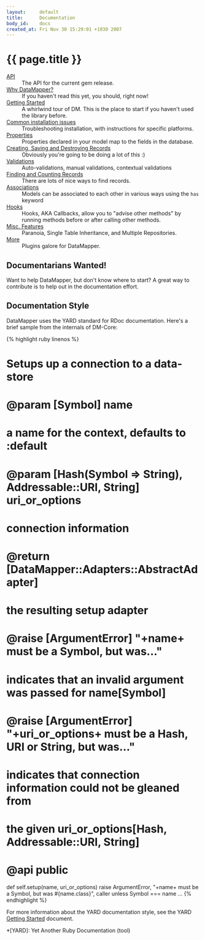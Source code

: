 ```yaml
---
layout:     default
title:      Documentation
body_id:    docs
created_at: Fri Nov 30 15:29:01 +1030 2007
---
```


{{ page.title }}
================

<dl>
  <dt><a href="http://rdoc.info/projects/datamapper/dm-core">API</a></dt>
  <dd>The API for the current gem release.</dd>
  <dt><a href="/why">Why DataMapper?</a></dt>
  <dd>If you haven't read this yet, you should, right now!</dd>
  <dt><a href="/getting-started">Getting Started</a></dt>
  <dd>A whirlwind tour of DM. This is the place to start if you haven't used the library before.</dd>
  <dt><a href="/docs/install">Common installation issues</a></dt>
  <dd>Troubleshooting installation, with instructions for specific platforms.</dd>
  <dt><a href="/docs/properties">Properties</a></dt>
  <dd>Properties declared in your model map to the fields in the database.</dd>
  <dt><a href="/docs/create_and_destroy">Creating, Saving and Destroying Records</a></dt>
  <dd>Obviously you're going to be doing a lot of this :)</dd>
  <dt><a href="/docs/validations">Validations</a></dt>
  <dd>Auto-validations, manual validations, contextual validations</dd>
  <dt><a href="/docs/find">Finding and Counting Records</a></dt>
  <dd>There are lots of nice ways to find records.</dd>
  <dt><a href="/docs/associations">Associations</a></dt>
  <dd>Models can be associated to each other in various ways using the <code>has</code> keyword</dd>
  <dt><a href="/docs/callbacks">Hooks</a></dt>
  <dd>Hooks, AKA Callbacks, allow you to "advise other methods" by running methods before or after calling other methods.</dd>
  <dt><a href="/docs/misc">Misc. Features</a></dt>
  <dd>Paranoia, Single Table Inheritance, and Multiple Repositories.</dd>
  <dt><a href="/docs/dm_more/">More</a></dt>
  <dd>Plugins galore for DataMapper.</dd>
</dl>

Documentarians Wanted!
----------------------

Want to help DataMapper, but don't know where to start? A great way to
contribute is to help out in the documentation effort.

Documentation Style
-------------------

DataMapper uses the YARD standard for RDoc documentation. Here's a brief sample
from the internals of DM-Core:

{% highlight ruby linenos %}
# Setups up a connection to a data-store
#
# @param [Symbol] name
#   a name for the context, defaults to :default
# @param [Hash(Symbol => String), Addressable::URI, String] uri_or_options
#   connection information
#
# @return [DataMapper::Adapters::AbstractAdapter]
#   the resulting setup adapter
#
# @raise [ArgumentError] "+name+ must be a Symbol, but was..."
#   indicates that an invalid argument was passed for name[Symbol]
# @raise [ArgumentError] "+uri_or_options+ must be a Hash, URI or String, but was..."
#   indicates that connection information could not be gleaned from
#   the given uri_or_options[Hash, Addressable::URI, String]
#
# @api public
def self.setup(name, uri_or_options)
  raise ArgumentError, "+name+ must be a Symbol, but was #{name.class}", caller unless Symbol === name
  ...
{% endhighlight %}

For more information about the YARD documentation style, see the YARD
[Getting Started](http://yardoc.org/docs/yard/file:docs/GettingStarted.md) document.

*[YARD]: Yet Another Ruby Documentation (tool)

